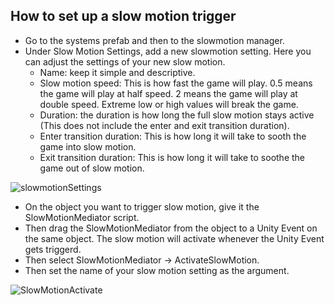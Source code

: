 ## How to set up a slow motion trigger
* Go to the systems prefab and then to the slowmotion manager.
* Under Slow Motion Settings, add a new slowmotion setting. Here you can adjust the settings of your new slow motion.
  * Name: keep it simple and descriptive.
  * Slow motion speed: This is how fast the game will play. 0.5 means the game will play at half speed. 2 means the game will play at double speed. Extreme low or high values will break the game.
  * Duration: the duration is how long the full slow motion stays active (This does not include the enter and exit transition duration).
  * Enter transition duration: This is how long it will take to sooth the game into slow motion.
  * Exit transition duration: This is how long it will take to soothe the game out of slow motion.

![slowmotionSettings](https://github.com/BAStudio/OperationStarfall/assets/90691070/7d3cff99-5e7d-4bed-ab16-a92d68b5396b)
* On the object you want to trigger slow motion, give it the SlowMotionMediator script.
* Then drag the SlowMotionMediator from the object to a Unity Event on the same object. The slow motion will activate whenever the Unity Event gets triggerd.
* Then select SlowMotionMediator -> ActivateSlowMotion.
* Then set the name of your slow motion setting as the argument.

![SlowMotionActivate](https://github.com/BAStudio/OperationStarfall/assets/90691070/6d2f1aec-a101-4237-8360-0ace5357fe7c)

